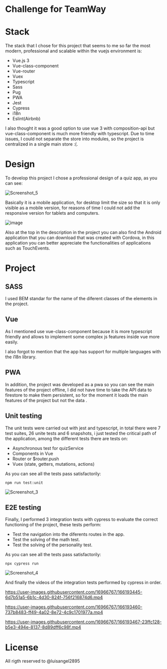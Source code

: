 # Challenge for TeamWay

# Stack

The stack that I chose for this project that seems to me so far the most modern, professional and scalable within the vuejs environment is:

- Vue.js 3
- Vue-class-component
- Vue-router
- Vuex
- Typescript
- Sass
- Pug
- PWA
- Jest
- Cypress
- i18n
- Eslint(Airbnb)

I also thought it was a good option to use vue 3 with composition-api but vue-class-component is much more friendly with typescript. Due to time issues, I could not separate the store into modules, so the project is centralized in a single main store :(.

# Design

To develop this project I chose a professional design of a quiz app, as you can see:

![Screenshot_5](https://user-images.githubusercontent.com/16966767/166191704-e7c88793-133a-4881-80e0-4c87365851a4.png)

Basically it is a mobile application, for desktop limit the size so that it is only visible as a mobile version, for reasons of time I could not add the responsive version for tablets and computers.

![image](https://user-images.githubusercontent.com/16966767/166192214-fd8790f0-341c-44c9-b0d2-293f24b9b861.png)

Also at the top in the description in the project you can also find the Android application that you can download that was created with Cordova, in this application you can better appreciate the functionalities of applications such as TouchEvents.

# Project

## SASS

I used BEM standar for the name of the diferent classes of the elements in the project.

## Vue

As I mentioned use vue-class-component because it is more typescript friendly and allows to implement some complex js features inside vue more easily.

I also forgot to mention that the app has support for multiple languages with the i18n library.

## PWA

In addition, the project was developed as a pwa so you can see the main features of the project offline, I did not have time to take the API data to firestore to make them persistent, so for the moment it loads the main features of the project but not the data .

## Unit testing

The unit tests were carried out with jest and typescript, in total there were 7 test suites, 26 unite tests and 6 snapshots, i just tested the critical path of the application, among the different tests there are tests on:

- Asynchronous test for quizService
- Components in Vue
- Router or $router.push
- Vuex (state, getters, mutations, actions)

As you can see all the tests pass satisfactorily:

```
npm run test:unit
```

![Screenshot_3](https://user-images.githubusercontent.com/16966767/166192854-1fe638f0-8f02-4053-a438-17ce4371553f.png)

## E2E testing

Finally, I performed 3 integration tests with cypress to evaluate the correct functioning of the project, these tests perform:

- Test the navigation into the diferents routes in the app.
- Test the solving of the math test.
- Test the solving of the personality test.

As you can see all the tests pass satisfactorily:

```
npx cypress run
```

![Screenshot_4](https://user-images.githubusercontent.com/16966767/166193349-27499287-aff4-4d1d-9d74-666afe39728b.png)

And finally the videos of the integration tests performed by cypress in order.

https://user-images.githubusercontent.com/16966767/166193445-6d7b51a5-6b1c-4d30-824f-756f216874d6.mp4

https://user-images.githubusercontent.com/16966767/166193460-737b8483-ff49-4a02-8e72-4c9c1701977a.mp4

https://user-images.githubusercontent.com/16966767/166193467-23ffc128-b5e3-494e-8137-8d89dff6c98f.mp4

# License

All rigth reserved to @luisangel2895


